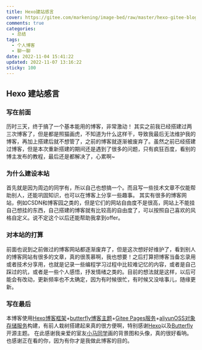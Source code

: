 ```yaml
---
title: Hexo建站感言
cover: https://gitee.com/markening/image-bed/raw/master/hexo-gitee-blog/background/shark.jpg
comments: true
categories:
  - 总结
tags:
  - 个人博客
  - 聊一聊
date: 2022-11-04 15:41:22
updated: 2022-11-07 13:16:22
sticky: 100
---
```


## Hexo 建站感言

### 写在前面
历时三天，终于搞了一个基本能用的博客，非常激动！
其实之前我已经搭建过两三次博客了，但是都是照猫画虎，不知道为什么这样干，导致我最后无法维护我的博客，再加上搭建后就不想管了，之前的博客就逐渐被废弃了。虽然之前已经搭建过博客，但是本次重新搭建的期间还是遇到了很多的问题，只有疯狂百度，看别的博主发布的教程，最后还是都解决了，心累啊~

### 为什么建设本站
首先就是因为周边的同学有，所以自己也想搞一个。而且写一些技术文章不仅能帮助别人，还能巩固知识，也可以在博客上分享一些趣事。
其实有很多的博客网站，例如CSDN和博客园之类的，但是它们的网站自由度不是很高，网站上不能挂自己想挂的东西，自己搭建的博客就有比较高的自由度了，可以按照自己喜欢的风格自定义。说不定这个以后还能帮助我拿到offer。

### 对本站的打算
前面也说到之前做过的博客网站都逐渐废弃了，但是这次想好好维护了，看到别人的博客网站有很多的文章，真的很羡慕啊，我也想要！之后打算把博客当备忘录用或者技术分享用，也就是记录一些编程学习过程中比较难记忆的内容，或者是自己踩过的坑，或者是一些个人感悟，抒发情绪之类的。目前的想法就是这样，以后可能会有改动，更新频率也不太确定，因为有时候很忙，有时候又没啥事儿，随缘更新。

### 写在最后
本博客使用[Hexo博客框架](https://hexo.io/zh-cn/)+[butterfly博客主题](https://butterfly.js.org/)+[Gitee Pages服务](https://gitee.com/help/articles/4136)+[aliyunOSS对象存储服务](https://www.aliyun.com/product/oss)构建，有前人栽树搭建起来真的很方便啊，特别感谢[Hexo](https://hexo.io/zh-cn/)以及[Butterfly](https://github.com/jerryc127/hexo-theme-butterfly)开源主题。
在此感谢我亲爱的室友[小马同学](https://gitee.com/jiaxinxiaobinggan)画的背景图和头像，真的很好看呐。
也感谢正在看的你，因为有你才是我做此博客的目的。